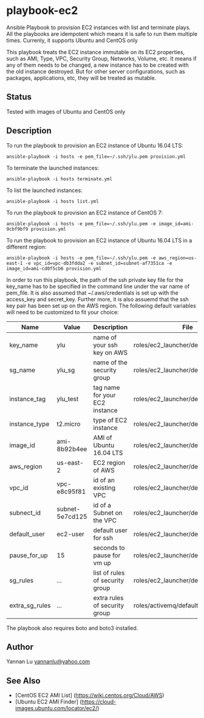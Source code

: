 # playbook-ec2

Ansible Playbook to provision EC2 instances with list and terminate plays. All the playbooks are idempotent which means it is safe to run them multiple times. Currenly, it supports Ubuntu and CentOS only

This playbook treats the EC2 instance immutable on its EC2 properties, such as AMI, Type, VPC, Security Group, Networks, Volume, etc. It means if any of them needs to be changed, a new instance has to be created with the old instance destroyed. But for other server configurations, such as packages, applications, etc, they will be treated as mutable.

## Status

Tested with images of Ubuntu and CentOS only

## Description

To run the playbook to provision an EC2 instance of Ubuntu 16.04 LTS:
```
ansible-playbook -i hosts -e pem_file=~/.ssh/ylu.pem provision.yml
```

To terminate the launched instances:
```
ansible-playbook -i hosts terminate.yml
```

To list the launched instances:
```
ansible-playbook -i hosts list.yml
```

To run the playbook to provision an EC2 instance of CentOS 7:
```
ansible-playbook -i hosts -e pem_file=~/.ssh/ylu.pem -e image_id=ami-9cbf9bf9 provision.yml
```

To run the playbook to provision an EC2 instance of Ubuntu 16.04 LTS in a different region:
```
ansible-playbook -i hosts -e pem_file=~/.ssh/ylu.pem -e aws_region=us-east-1 -e vpc_id=vpc-db3fdda2 -e subnet_id=subnet-af7351ca -e image_id=ami-cd0f5cb6 provision.yml
```

In order to run this playbook, the path of the ssh private key file for the key_name has to be specified in the command line under the var name of pem_file. It is also assumed that ~/.aws/credentials is set up with the access_key and secret_key. Further more, it is also assuemd that the ssh key pair has been set up on the AWS region. The following default variables will need to be customized to fit your choice:

| Name                         | Value           | Description                    | File                                 |
| ---                          | ---             | ---                            | ---                                  |
| key_name                     | ylu             | name of your ssh key on AWS    | roles/ec2_launcher/defaults/main.yml |
| sg_name                      | ylu_sg          | name of the security group     | roles/ec2_launcher/defaults/main.yml |
| instance_tag                 | ylu_test        | tag name for your EC2 instance | roles/ec2_launcher/defaults/main.yml |
| instance_type                | t2.micro        | type of EC2 instance           | roles/ec2_launcher/defaults/main.yml |
| image_id                     | ami-8b92b4ee    | AMI of Ubuntu 16.04 LTS        | roles/ec2_launcher/defaults/main.yml |
| aws_region                   | us-east-2       | EC2 region of AWS              | roles/ec2_launcher/defaults/main.yml |
| vpc_id                       | vpc-e8c95f81    | id of an existing VPC          | roles/ec2_launcher/defaults/main.yml |
| subnect_id                   | subnet-5e7cd125 | id of a Subnet on the VPC      | roles/ec2_launcher/defaults/main.yml |
| default_user                 | ec2-user        | default user for ssh           | roles/ec2_launcher/defaults/main.yml |
| pause_for_up                 | 15              | seconds to pause for vm up     | roles/ec2_launcher/defaults/main.yml |
| sg_rules                     | ...             | list of rules of security group| roles/ec2_launcher/defaults/main.yml |
| extra_sg_rules               | ...             | extra rules of security group  | roles/activemq/defaults/main.yml     |

The playbook also requires boto and boto3 installed.

## Author
Yannan Lu <yannanlu@yahoo.com>

## See Also
* [CentOS EC2 AMI List] (https://wiki.centos.org/Cloud/AWS)
* [Ubuntu EC2 AMI Finder] (https://cloud-images.ubuntu.com/locator/ec2/)

